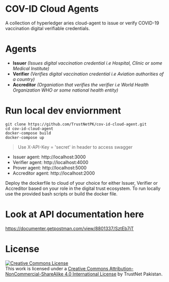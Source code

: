 # COV-ID Cloud Agents
A collection of hyperledger aries cloud-agent to issue or verify COVID-19 vaccination digital verifiable credentials.

# Agents
- **Issuer** *(Issues digital vaccination credential i.e Hospital, Clinic or some Medical Institute)*
- **Verifier** *(Verifies digital vaccination credential i.e Aviation authorities of a country)*
- **Accreditor** *(Organiation that verifies the verifier i.e World Health Organization WHO or some national health entity)*

# Run local dev enviornment
```
git clone https://github.com/TrustNetPK/cov-id-cloud-agent.git
cd cov-id-cloud-agent
docker-compose build
docker-compose up
```

> Use X-API-Key = 'secret' in header to access swagger

- Issuer agent: http://localhost:3000
- Verifier agent: http://localhost:4000
- Prover agent: http://localhost:5000
- Accreditor agent: http://localhost:2000

Deploy the dockerfile to cloud of your choice for either Issuer, Verifier or Accreditor based on your role in the digital trust ecosystem. To run locally use the provided bash scripts or build the docker file.

# Look at API documentation here
https://documenter.getpostman.com/view/8801337/SztEb7jT


# License
<a rel="license" href="http://creativecommons.org/licenses/by-nc-sa/4.0/"><img alt="Creative Commons License" style="border-width:0" src="https://i.creativecommons.org/l/by-nc-sa/4.0/88x31.png" /></a><br />This work is licensed under a <a rel="license" href="http://creativecommons.org/licenses/by-nc-sa/4.0/">Creative Commons Attribution-NonCommercial-ShareAlike 4.0 International License</a> by TrustNet Pakistan.
